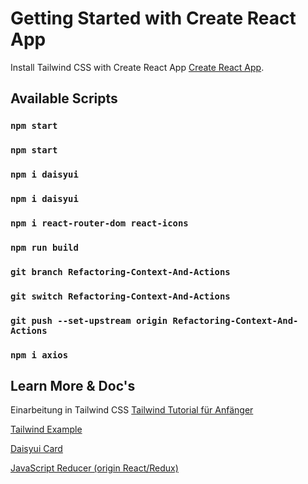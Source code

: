 # Getting Started with Create React App

Install Tailwind CSS with Create React App [Create React App](https://tailwindcss.com/docs/guides/create-react-app).

## Available Scripts
### `npm start`
### `npm start`
### `npm i daisyui`
### `npm i daisyui`
### `npm i react-router-dom react-icons`

### `npm run build`

### `git branch Refactoring-Context-And-Actions`
### `git switch Refactoring-Context-And-Actions`
### `git push --set-upstream origin Refactoring-Context-And-Actions`

### `npm i axios`

## Learn More & Doc's

Einarbeitung in Tailwind CSS [Tailwind Tutorial für Anfänger](https://www.youtube.com/watch?v=EBlJbrDN8VA)

[Tailwind Example](https://github.com/AhmedElyacoubiForJ/tailwind-tutorial)

[Daisyui Card](https://daisyui.com/components/card/)

[JavaScript Reducer (origin React/Redux)](https://www.robinwieruch.de/javascript-reducer/#:~:text=The%20concept%20of%20a%20Reducer,manage%20state%20in%20an%20application.)
